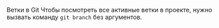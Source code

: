 Ветки в Git
Чтобы посмотреть все активные ветки в проекте, нужно вызвать команду `git branch` без аргументов. 
